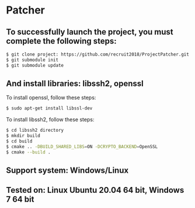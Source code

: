 # Patcher

## To successfully launch the project, you must complete the following steps:
```sh
$ git clone project: https://github.com/recruit2018/ProjectPatcher.git
$ git submodule init 
$ git submodule update
```
## And install libraries: libssh2, openssl

To install openssl, follow these steps:
```sh
$ sudo apt-get install libssl-dev
```

To install libssh2, follow these steps:
```sh
$ cd libssh2 directory
$ mkdir build
$ cd build
$ cmake .. -DBUILD_SHARED_LIBS=ON -DCRYPTO_BACKEND=OpenSSL
$ cmake --build .
```

## Support system: Windows/Linux

## Tested on: Linux Ubuntu 20.04 64 bit, Windows 7 64 bit
